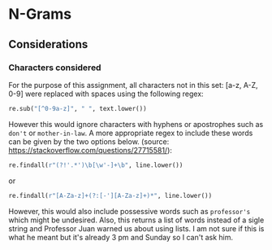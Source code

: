 # N-Grams

## Considerations

### Characters considered

For the purpose of this assignment, all characters not in this set: [a-z, A-Z, 0-9] were replaced with spaces using the following regex:
```python
re.sub("[^0-9a-z]", " ", text.lower())
```
However this would ignore characters with hyphens or apostrophes such as `don't` or `mother-in-law`. A more appropriate regex to include these words can be given by the two options below. (source: https://stackoverflow.com/questions/27715581/):
```python
re.findall(r"(?!'.*')\b[\w'-]+\b", line.lower())
```
or
```python
re.findall(r"[A-Za-z]+(?:[-'][A-Za-z]+)*", line.lower())
```
However, this would also include possessive words such as `professor's` which might be undesired. Also, this returns a list of words instead of a sigle string and Professor Juan warned us about using lists. I am not sure if this is what he meant but it's already 3 pm and Sunday so I can't ask him.